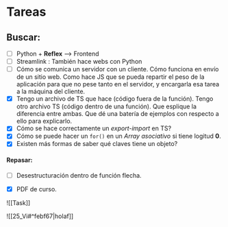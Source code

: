 # Tareas 
## Buscar:
- [ ] Python + **Reflex**  -->  Frontend
- [ ] Streamlink : También hace webs con Python
- [ ] Cómo se comunica un servidor con un cliente. Cómo funciona en envío de un sitio web. Como hace JS que se pueda repartir el peso de la aplicación para que no pese tanto en el servidor, y encargarla esa tarea a la máquina del cliente.
- [x] Tengo un archivo de TS que hace (código fuera de la función). Tengo otro archivo TS (código dentro de una función). Que esplique la diferencia entre ambas. Que dé una batería de ejemplos con respecto a ello para explicarlo.
- [x]  Cómo se hace correctamente un *export-import* en TS? 
- [x] Cómo se puede hacer un `for()` en un *Array asociativo* si tiene logitud **0**.
- [x] Existen más formas de saber qué claves tiene un objeto?
#### Repasar:
- [ ] Desestructuración dentro de función flecha.
- [x] PDF de curso.


![[Task]]

![[25_Vi#^febf67|holaf]]